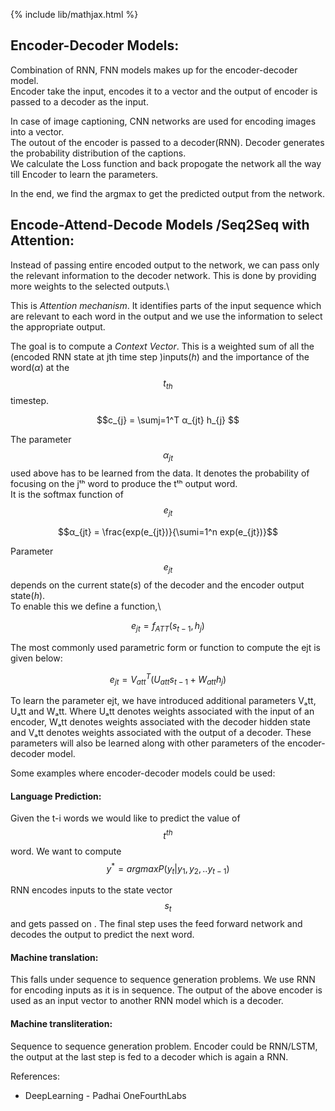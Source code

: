 {% include lib/mathjax.html %}

## Encoder-Decoder Models:

Combination of RNN, FNN models makes up for the encoder-decoder model.\
Encoder take the input, encodes it to a vector and the output of encoder is passed to a decoder as the input.

In case of image captioning, CNN networks are used for encoding images into a vector.\
The outout of the encoder is passed to a decoder(RNN). Decoder generates the probability distribution of the captions.\
We calculate the Loss  function and back propogate the network all the way till Encoder to learn the parameters.

In the end, we find the argmax to get the predicted output from the network.


## Encode-Attend-Decode Models /Seq2Seq with Attention:

Instead of passing entire encoded output to the network, we can pass only the relevant information to the decoder network. This is done by providing more weights to the selected outputs.\

This is _Attention mechanism_. It identifies parts of the input sequence which are relevant to each word in the output and we use the information to select the appropriate output.

The goal is to compute a _Context Vector_. This is a weighted sum of all the (encoded RNN state at jth time step )inputs(_h_) and the importance of the word(_α_) at the $$t_{th}$$ timestep.

$$c_{j} = \sumj=1^T α_{jt} h_{j} $$

The parameter $$α_{jt}$$ used above has to be learned from the data. It denotes the probability of focusing on the jᵗʰ word to produce the tᵗʰ output word.\
It is the softmax function of $$e_{jt}$$

$$α_{jt} = \frac{exp(e_{jt})}{\sumi=1^n exp(e_{jt})}$$

Parameter $$e_{jt}$$ depends on the current state(_s_) of the decoder and the encoder output state(_h_).\
To enable this we define a function,\

$$e_{jt} = f_{ATT}(s_{t-1},h_{j})$$

The most commonly used parametric form or function to compute the ejt is given below:

$$ e_{jt}= V^{T}_{att}(U_{att}s_{t-1}+W_{att}h_{j})$$


To learn the parameter ejt, we have introduced additional parameters Vₐtt, Uₐtt and Wₐtt. Where Uₐtt denotes weights associated with the input of an encoder, Wₐtt denotes weights associated with the decoder hidden state and Vₐtt denotes weights associated with the output of a decoder. These parameters will also be learned along with other parameters of the encoder-decoder model.

Some examples where encoder-decoder models could be used:

#### Language Prediction:

Given the t-i words we would like to predict the value of $$t^{th}$$ word.
We want to compute $$y^{*} = argmax P(y_{t}| y_{1},y_{2},..y_{t-1})$$

RNN encodes inputs to the state vector $$s_{t}$$ and gets passed on . The final step uses the feed forward network and decodes the output to predict the next word.

#### Machine translation:

This falls under sequence to sequence generation problems.
We use RNN for encoding inputs as it is in sequence.
The output of the above encoder is used as an input vector to another RNN model which is a decoder.

#### Machine transliteration:

Sequence to sequence generation problem.
Encoder could be RNN/LSTM, the output at the last step is fed to a decoder which is again a RNN.


References:
* DeepLearning - Padhai OneFourthLabs

